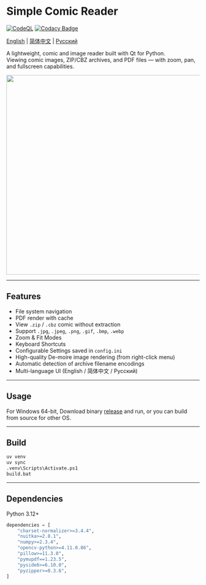 # Simple Comic Reader

[![CodeQL](https://github.com/puff-dayo/simple-comic-reader/actions/workflows/github-code-scanning/codeql/badge.svg)](https://github.com/puff-dayo/simple-comic-reader/actions/workflows/github-code-scanning/codeql) [![Codacy Badge](https://app.codacy.com/project/badge/Grade/fbbf81f5e5434399bec0bc275ea988c9)](https://app.codacy.com/gh/puff-dayo/simple-comic-reader/dashboard?utm_source=gh&utm_medium=referral&utm_content=&utm_campaign=Badge_grade)

[English](README.md) | [简体中文](README.zh_CN.md) | [Русский](README.ru_RU.md)

A lightweight, comic and image reader built with Qt for Python.  
Viewing comic images, ZIP/CBZ archives, and PDF files — with zoom, pan, and fullscreen capabilities.

<img width="520" height="auto" alt="" src="https://github.com/user-attachments/assets/b9b9bff6-1fcb-49e1-ae4c-f76cea602029" />

---

## Features

- File system navigation
- PDF render with cache
- View `.zip` / `.cbz` comic without extraction
- Support `.jpg`, `.jpeg`, `.png`, `.gif`, `.bmp`, `.webp`
- Zoom & Fit Modes
- Keyboard Shortcuts
- Configurable Settings saved in `config.ini`
- High-quality De-moire image rendering (from right-click menu)
- Automatic detection of archive filename encodings
- Multi-language UI (English / 简体中文 / Русский)

---

##  Usage

For Windows 64-bit, Download binary [release](https://github.com/puff-dayo/simple-comic-reader/releases) and run, or you can build from source for other OS.

---

## Build

```bash
uv venv
uv sync
.venv\Scripts\Activate.ps1
build.bat
```

---

## Dependencies

Python 3.12+


```python
dependencies = [
    "charset-normalizer>=3.4.4",
    "nuitka>=2.8.1",
    "numpy>=2.3.4",
    "opencv-python>=4.11.0.86",
    "pillow>=11.3.0",
    "pymupdf==1.23.5",
    "pyside6>=6.10.0",
    "pyzipper>=0.3.6",
]
```
